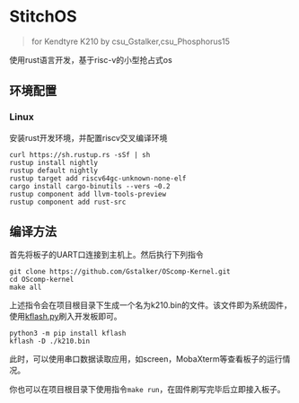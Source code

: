 # StitchOS

> for Kendtyre K210
> by csu_Gstalker,csu_Phosphorus15

使用rust语言开发，基于risc-v的小型抢占式os

## 环境配置

### Linux

安装rust开发环境，并配置riscv交叉编译环境

```shell
curl https://sh.rustup.rs -sSf | sh
rustup install nightly
rustup default nightly
rustup target add riscv64gc-unknown-none-elf
cargo install cargo-binutils --vers ~0.2
rustup component add llvm-tools-preview
rustup component add rust-src
```



## 编译方法

首先将板子的UART口连接到主机上。然后执行下列指令

```shell
git clone https://github.com/Gstalker/OScomp-Kernel.git
cd OScomp-kernel
make all
```

上述指令会在项目根目录下生成一个名为k210.bin的文件。该文件即为系统固件，使用[kflash.py](https://github.com/kendryte/kflash.py)刷入开发板即可。

```shell
python3 -m pip install kflash
kflash -D ./k210.bin
```

此时，可以使用串口数据读取应用，如screen，MobaXterm等查看板子的运行情况。

你也可以在项目根目录下使用指令`make run`，在固件刷写完毕后立即接入板子。

